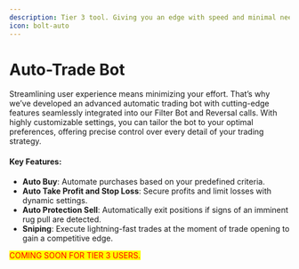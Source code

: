 ```yaml
---
description: Tier 3 tool. Giving you an edge with speed and minimal need of intervention.
icon: bolt-auto
---
```


# Auto-Trade Bot

Streamlining user experience means minimizing your effort. That’s why we’ve developed an advanced automatic trading bot with cutting-edge features seamlessly integrated into our Filter Bot and Reversal calls. With highly customizable settings, you can tailor the bot to your optimal preferences, offering precise control over every detail of your trading strategy.

#### Key Features:

* **Auto Buy**: Automate purchases based on your predefined criteria.
* **Auto Take Profit and Stop Loss**: Secure profits and limit losses with dynamic settings.
* **Auto Protection Sell**: Automatically exit positions if signs of an imminent rug pull are detected.
* **Sniping**: Execute lightning-fast trades at the moment of trade opening to gain a competitive edge.

<mark style="color:red;">COMING SOON FOR TIER 3 USERS.</mark>
